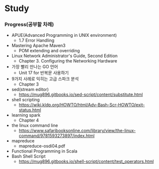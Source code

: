 # Study


### Progress(공부할 차례)
 - APUE(Advanced Programming in UNIX environment)
   - 1.7 Error Handling
 - Mastering Apache Maven3
   - POM extending and overriding
 - Linux Network Administrator's Guide, Second Edition
   - Chapter 3. Configuring the Networking Hardware
 - 가장 빨리 만나는 GO 언어
   - Unit 17 for 반복문 사용하기
 - 9가지 사례로 익히는 고급 스파크 분석
   - Chapter 3
 - sed(stream editor)
   - https://mug896.gitbooks.io/sed-script/content/substitute.html
 - shell scripting
   - https://wiki.kldp.org/HOWTO/html/Adv-Bash-Scr-HOWTO/exit-status.html
 - learning spark
   - Chapter 4
 - the linux command line
   - https://www.safaribooksonline.com/library/view/the-linux-command/9781593273897/index.html
 - mapreduce 
   - mapreduce-osdi04.pdf
 - Functional Programming in Scala
 - Bash Shell Script
   - https://mug896.gitbooks.io/shell-script/content/test_operators.html




